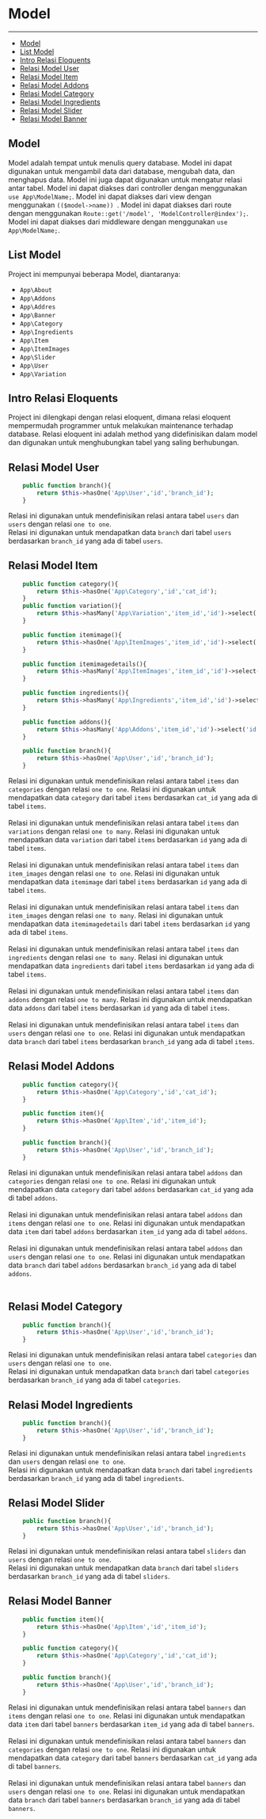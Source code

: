 # Model

---

- [Model](#section-1)
- [List Model](#section-2)
- [Intro Relasi Eloquents](#section-3)
- [Relasi Model User](#section-4)
- [Relasi Model Item](#section-5)
- [Relasi Model Addons](#section-6)
- [Relasi Model Category](#section-7)
- [Relasi Model Ingredients](#section-8)
- [Relasi Model Slider ](#section-9)
- [Relasi Model Banner](#section-10)

<a name="section-1"></a>
## Model

Model adalah tempat untuk menulis query database. Model ini dapat digunakan untuk mengambil data dari database, mengubah data, dan menghapus data. Model ini juga dapat digunakan untuk mengatur relasi antar tabel. Model ini dapat diakses dari controller dengan menggunakan `use App\ModelName;`. Model ini dapat diakses dari view dengan menggunakan `(($model->name)) `. Model ini dapat diakses dari route dengan menggunakan `Route::get('/model', 'ModelController@index');`. Model ini dapat diakses dari middleware dengan menggunakan `use App\ModelName;`.

<a name="section-2"></a>
## List Model

Project ini mempunyai beberapa Model, diantaranya:
- `App\About`
- `App\Addons`
- `App\Addres`
- `App\Banner`
- `App\Category`
- `App\Ingredients`
- `App\Item`
- `App\ItemImages`
- `App\Slider`
- `App\User`
- `App\Variation`


<a name="section-3"></a>
## Intro Relasi Eloquents

Project ini dilengkapi dengan relasi eloquent, dimana relasi eloquent mempermudah programmer untuk melakukan maintenance terhadap database. Relasi eloquent ini adalah method yang didefinisikan dalam model dan digunakan untuk menghubungkan tabel yang saling berhubungan.

<a name="section-4"></a>
## Relasi Model User

```php
    public function branch(){
        return $this->hasOne('App\User','id','branch_id');
    }
```

Relasi ini digunakan untuk mendefinisikan relasi antara tabel `users` dan `users` dengan relasi `one to one`. <br> Relasi ini digunakan untuk mendapatkan data `branch` dari tabel `users` berdasarkan `branch_id` yang ada di tabel `users`.

<a name="section-5"></a>
## Relasi Model Item

```php
    public function category(){
        return $this->hasOne('App\Category','id','cat_id');
    }
    public function variation(){
        return $this->hasMany('App\Variation','item_id','id')->select('variation.id','variation.item_id','variation.variation','variation.product_price','variation.sale_price');
    }

    public function itemimage(){
        return $this->hasOne('App\ItemImages','item_id','id')->select('item_images.id','image as image_name','item_images.item_id',\DB::raw("CONCAT('".url('/storage/app/public/images/item/')."/', item_images.image) AS image"));
    }

    public function itemimagedetails(){
        return $this->hasMany('App\ItemImages','item_id','id')->select('item_id','image as image_name',\DB::raw("CONCAT('".url('/storage/app/public/images/item/')."/', image) AS itemimage"));
    }

    public function ingredients(){
        return $this->hasMany('App\Ingredients','item_id','id')->select('item_id',\DB::raw("CONCAT('".url('/storage/app/public/images/ingredients/')."/', image) AS ingredients_image"));
    }

    public function addons(){
        return $this->hasMany('App\Addons','item_id','id')->select('id','name','price','item_id')->where('is_available','=','1');
    }

    public function branch(){
        return $this->hasOne('App\User','id','branch_id');
    }
```

Relasi ini digunakan untuk mendefinisikan relasi antara tabel `items` dan `categories` dengan relasi `one to one`. Relasi ini digunakan untuk mendapatkan data `category` dari tabel `items` berdasarkan `cat_id` yang ada di tabel `items`.<br><br>
Relasi ini digunakan untuk mendefinisikan relasi antara tabel `items` dan `variations` dengan relasi `one to many`. Relasi ini digunakan untuk mendapatkan data `variation` dari tabel `items` berdasarkan `id` yang ada di tabel `items`.<br><br>
Relasi ini digunakan untuk mendefinisikan relasi antara tabel `items` dan `item_images` dengan relasi `one to one`. 
Relasi ini digunakan untuk mendapatkan data `itemimage` dari tabel `items` berdasarkan `id` yang ada di tabel `items`.<br><br>
Relasi ini digunakan untuk mendefinisikan relasi antara tabel `items` dan `item_images` dengan relasi `one to many`. Relasi ini digunakan untuk mendapatkan data `itemimagedetails` dari tabel `items` berdasarkan `id` yang ada di tabel `items`.<br><br>
Relasi ini digunakan untuk mendefinisikan relasi antara tabel `items` dan `ingredients` dengan relasi `one to many`. Relasi ini digunakan untuk mendapatkan data `ingredients` dari tabel `items` berdasarkan `id` yang ada di tabel `items`.<br><br>
Relasi ini digunakan untuk mendefinisikan relasi antara tabel `items` dan `addons` dengan relasi `one to many`. Relasi ini digunakan untuk mendapatkan data `addons` dari tabel `items` berdasarkan `id` yang ada di tabel `items`.<br><br>
Relasi ini digunakan untuk mendefinisikan relasi antara tabel `items` dan `users` dengan relasi `one to one`. Relasi ini digunakan untuk mendapatkan data `branch` dari tabel `items` berdasarkan `branch_id` yang ada di tabel `items`.

<a name="section-6"></a>
## Relasi Model Addons

```php
    public function category(){
        return $this->hasOne('App\Category','id','cat_id');
    }

    public function item(){
        return $this->hasOne('App\Item','id','item_id');
    }

    public function branch(){
        return $this->hasOne('App\User','id','branch_id');
    }
```

Relasi ini digunakan untuk mendefinisikan relasi antara tabel `addons` dan `categories` dengan relasi `one to one`. Relasi ini digunakan untuk mendapatkan data `category` dari tabel `addons` berdasarkan `cat_id` yang ada di tabel `addons`.<br><br>
Relasi ini digunakan untuk mendefinisikan relasi antara tabel `addons` dan `items` dengan relasi `one to one`. Relasi ini digunakan untuk mendapatkan data `item` dari tabel `addons` berdasarkan `item_id` yang ada di tabel `addons`.<br><br>
Relasi ini digunakan untuk mendefinisikan relasi antara tabel `addons` dan `users` dengan relasi `one to one`. Relasi ini digunakan untuk mendapatkan data `branch` dari tabel `addons` berdasarkan `branch_id` yang ada di tabel `addons`.<br><br>

<a name="section-7"></a>
## Relasi Model Category

```php
    public function branch(){
        return $this->hasOne('App\User','id','branch_id');
    }
```

Relasi ini digunakan untuk mendefinisikan relasi antara tabel `categories` dan `users` dengan relasi `one to one`. <br> Relasi ini digunakan untuk mendapatkan data `branch` dari tabel `categories` berdasarkan `branch_id` yang ada di tabel `categories`.

<a name="section-8"></a>
## Relasi Model Ingredients

```php
    public function branch(){
        return $this->hasOne('App\User','id','branch_id');
    }
```

Relasi ini digunakan untuk mendefinisikan relasi antara tabel `ingredients` dan `users` dengan relasi `one to one`. <br> Relasi ini digunakan untuk mendapatkan data `branch` dari tabel `ingredients` berdasarkan `branch_id` yang ada di tabel `ingredients`.

<a name="section-9"></a>
## Relasi Model Slider

```php
    public function branch(){
        return $this->hasOne('App\User','id','branch_id');
    }
```

Relasi ini digunakan untuk mendefinisikan relasi antara tabel `sliders` dan `users` dengan relasi `one to one`. <br> Relasi ini digunakan untuk mendapatkan data `branch` dari tabel `sliders` berdasarkan `branch_id` yang ada di tabel `sliders`.

<a name="section-10"></a>
## Relasi Model Banner

```php
    public function item(){
        return $this->hasOne('App\Item','id','item_id');
    }

    public function category(){
        return $this->hasOne('App\Category','id','cat_id');
    }

    public function branch(){
        return $this->hasOne('App\User','id','branch_id');
    }
```

Relasi ini digunakan untuk mendefinisikan relasi antara tabel `banners` dan `items` dengan relasi `one to one`. Relasi ini digunakan untuk mendapatkan data `item` dari tabel `banners` berdasarkan `item_id` yang ada di tabel `banners`.<br><br>
Relasi ini digunakan untuk mendefinisikan relasi antara tabel `banners` dan `categories` dengan relasi `one to one`. Relasi ini digunakan untuk mendapatkan data `category` dari tabel `banners` berdasarkan `cat_id` yang ada di tabel `banners`.<br><br>
Relasi ini digunakan untuk mendefinisikan relasi antara tabel `banners` dan `users` dengan relasi `one to one`. Relasi ini digunakan untuk mendapatkan data `branch` dari tabel `banners` berdasarkan `branch_id` yang ada di tabel `banners`.